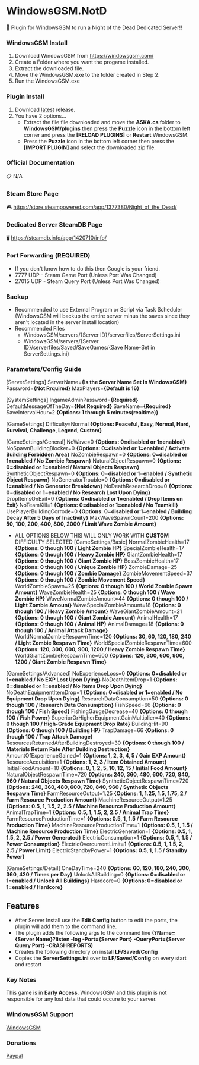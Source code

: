 # WindowsGSM.NotD
🧩 Plugin for WindowsGSM to run a Night of the Dead Dedicated Server!!

### WindowsGSM Install

1. Download WindowsGSM from https://windowsgsm.com/
2. Create a Folder where you want the progame installed.
3. Extract the downloaded file.
4. Move the WindowsGSM.exe to the folder created in Step 2.
5. Run the WindowsGSM.exe

### Plugin Install

1. Download [latest](https://github.com/tadavispmd040507/WindowsGSM.NotD/releases/download/v1.0/WindowsGSM.NotD.zip) release.
2. You have 2 options...
    - Extract the file file downloaded and move the **ASKA.cs** folder to **WindowsGSM/plugins** then press the **Puzzle** icon in the bottom left corner and press the **[RELOAD PLUGINS]** or **Restart** WindowsGSM.
    - Press the **Puzzle** icon in the bottom left corner then press the **[IMPORT PLUGIN]** and select the downloaded zip file.

### Official Documentation

📋 N/A

### Steam Store Page

🎮 https://store.steampowered.com/app/1377380/Night_of_the_Dead/

### Dedicated Server SteamDB Page

🖥️ https://steamdb.info/app/1420710/info/

### Port Forwarding (REQUIRED)

- If you don't know how to do this then Google is your friend.
- 7777 UDP - Steam Game Port (Unless Port Was Changed)
- 27015 UDP - Steam Query Port (Unless Port Was Changed)

### Backup

- Recommended to use External Program or Script via Task Scheduler (WindowsGSM will backup the entire server minus the saves since they aren't located in the server install location)
- Recommended Files
    - WindowsGSM/servers/{Server ID}/serverfiles/ServerSettings.ini
    - WindowsGSM/servers/{Server ID}/serverfiles/Saved/SaveGames/{Save Name-Set in ServerSettings.ini}

### Parameters/Config Guide

[ServerSettings]
ServerName=**{Is the Server Name Set In WindowsGSM}**
Password=**{Not Rrquired}**
MaxPlayers=**{Default is 16}**

[SystemSettings]
IngameAdminPassword=**{Required}**
DefaultMessageOfTheDay=**{Not Required}**
SaveName=**{Required}**
SaveIntervalHour=2 **{Options: 1 through 5 minutes(realtime)}**

[GameSettings]
Difficulty=Normal **{Options: Peaceful, Easy, Normal, Hard, Survival, Challenge, Legend, Custom}**

[GameSettings/General]
NoWave=0 **{Options: 0=disabled or 1=enabled}**
NoSpawnBuildingBlocker=0 **{Options: 0=disabled or 1=enabled / Activate Building Forbidden Area}**
NoZombieRespawn=0 **{Options: 0=disabled or 1=enabled / No Zombie Respawn}**
NaturalObjectRespawn=0 **{Options: 0=disabled or 1=enabled / Natural Objects Respawn}**
SyntheticObjectRespawn=0 **{Options: 0=disabled or 1=enabled / Synthetic Object Respawn}**
NoGeneratorTrouble=0 **{Options: 0=disabled or 1=enabled / No Generator Breakdown}**
NoDeathResearchDrop=0 **{Options: 0=disabled or 1=enabled / No Research Lost Upon Dying}**
DropItemsOnExit=0 **{Options: 0=disabled or 1=enabled / Drop Items on Exit}**
NoTeamKill=1 **{Options: 0=disabled or 1=enabled / No Teamkill}**
UsePlayerBuildingCorrode=0 **{Options: 0=disabled or 1=enabled / Building Decay After 5 Days of Inactivity}**
MaxWaveSpawnCount=200 **{Options: 50, 100, 200, 400, 800, 2000 / Limit Wave Zombie Amount}**

- ALL OPTIONS BELOW THIS WILL ONLY WORK WITH **CUSTOM** DIFFICULTY SELECTED
[GameSettings/Basic]
NormalZombieHealth=17 **{Options: 0 though 100 / Light Zombie HP}**
SpecialZombieHealth=17 **{Options: 0 though 100 / Heavy Zombie HP}**
GiantZombieHealth=17 **{Options: 0 though 100 / Giant Zombie HP}**
BossZombieHealth=17 **{Options: 0 though 100 / Unique Zombie HP}**
ZombieDamage=25 **{Options: 0 though 100 / Zombie Damage}**
ZombieMovementSpeed=37 **{Options: 0 though 100 / Zombie Movement Speed}**
WorldZombieSpawn=25 **{Options: 0 though 100 / World Zombie Spawn Amount}**
WaveZombieHealth=25 **{Options: 0 though 100 / Wave Zombie HP}**
WaveNormalZombieAmount=44 **{Options: 0 though 100 / Light Zombie Amount}**
WaveSpecialZombieAmount=18 **{Options: 0 though 100 / Heavy Zombie Amount}**
WaveGiantZombieAmount=21 **{Options: 0 though 100 / Giant Zombie Amount}**
AnimalHealth=17 **{Options: 0 though 100 / Animal HP}**
AnimalDamage=18 **{Options: 0 though 100 / Animal Attack Damage}**
WorldNormalZombieRespawnTime=120 **{Options: 30, 60, 120, 180, 240 / Light Zombie Respawn Time}**
WorldSpecialZombieRespawnTime=600 **{Options: 120, 300, 600, 900, 1200 / Heavy Zombie Respawn Time}**
WorldGiantZombieRespawnTime=600 **{Options: 120, 300, 600, 900, 1200 / Giant Zombie Respawn Time}**

[GameSettings/Advanced]
NoExperienceLoss=0 **{Options: 0=disabled or 1=enabled / No EXP Lost Upon Dying}**
NoDeathItemDrop=1 **{Options: 0=disabled or 1=enabled / No Items Drop Upon Dying}**
NoDeathEquipmentItemDrop=1 **{Options: 0=disabled or 1=enabled / No Equipment Drop Upon Dying}**
ResearchDataConsumption=50 **{Options: 0 though 100 / Research Data Consumption}**
FishSpeed=66 **{Options: 0 though 100 / Fish Speed}**
FishingGaugeDecrease=40 **{Options: 0 though 100 / Fish Power}**
SuperiorOrHigherEquipmentGainMultiplier=40 **{Options: 0 though 100 / High-Grade Equipment Drop Rate}**
BuildingHit=90 **{Options: 0 though 100 / Building HP}**
TrapDamage=66 **{Options: 0 though 100 / Trap Attack Damage}**
ResourcesReturnedAfterBuildingDestroyed=30 **{Options: 0 though 100 / Materials Return Rate After Building Destruction}**
AmountOfExperienceGained=1 **{Options: 1, 2, 3, 4, 5 / Gain EXP Amount}**
ResourceAcquisition=1 **{Options: 1, 2, 3 / Item Obtained Amount}**
InitialFoodAmount=10 **{Options: 0, 1, 2, 5, 10, 12, 15 / Initial Food Amount}**
NaturalObjectRespawnTime=720 **{Options: 240, 360, 480, 600, 720, 840, 960 / Natural Objects Respawn Time}**
SyntheticObjectRespawnTime=720 **{Options: 240, 360, 480, 600, 720, 840, 960 / Synthetic Objects Respawn Time}**
FarmResourceOutput=1.25 **{Options: 1, 1.25, 1.5, 1.75, 2 / Farm Resource Production Amount}**
MachineResourceOutput=1.25 **{Options: 0.5, 1, 1.5, 2, 2.5 / Machine Resource Production Amount}**
AnimalTrapTime=1 **{Options: 0.5, 1, 1.5, 2, 2.5 / Animal Trap Time}**
FarmResourceProductionTime=1 **{Options: 0.5, 1, 1.5 / Farm Resource Production Time}**
MachineResourceProductionTime=1 **{Options: 0.5, 1, 1.5 / Machine Resource Production Time}**
ElectricGeneration=1 **{Options: 0.5, 1, 1.5, 2, 2.5 / Power Generated}**
ElectricConsumption=1 **{Options: 0.5, 1, 1.5 / Power Consumption}**
ElectricOvercurrentLimit=1 **{Options: 0.5, 1, 1.5, 2, 2.5 / Power Limit}**
ElectricStandbyPower=1 **{Options: 0.5, 1, 1.5 / Standby Power}**

[GameSettings/Detail]
OneDayTime=240 **{Options: 60, 120, 180, 240, 300, 360, 420 / Times per Day}**
UnlockAllBuilding=0 **{Options: 0=disabled or 1=enabled / Unlock All Buildings}**
Hardcore=0 **{Options: 0=disabled or 1=enabled / Hardcore}**

## Features

- After Server Install use the **Edit Config** button to edit the ports, the plugin will add them to the command line.
- The plugin adds the following args to the command line **(?Name={Server Name}?listen -log -Port={Server Port} -QueryPort={Server Query Port} -CRASHREPORTS)**
- Creates the following directory on install **LF/Saved/Config**
- Copies the **ServerSettings.ini** over to **LF/Saved/Config** on every start and restart

### Key Notes

This game is in **Early Access**, WindowsGSM and this plugin is not responsible for any lost data that could occure to your server.

### WindowsGSM Support
[WindowsGSM](https://windowsgsm.com/discord)

### Donations

[Paypal](https://paypal.me/GDavis6899)